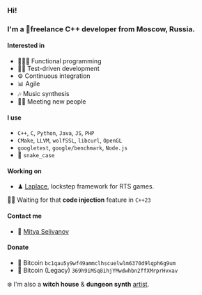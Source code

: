 ### Hi!

### I'm a 🏴freelance C++ developer from Moscow, Russia.

#### Interested in
- 👨🏼‍💻 Functional programming
- 🤹‍♀️ Test-driven development
- ⚙️ Continuous integration
- 📊 Agile
- 🎶 Music synthesis
- 👋🏻 Meeting new people

#### I use
- `C++`, `C`, `Python`, `Java`, `JS`, `PHP`
- `CMake`, `LLVM`, `wolfSSL`, `libcurl`, `OpenGL`
- `googletest`, `google/benchmark`, `Node.js`
- 🐍 `snake_case`

#### Working on
- ♟ [Laplace][laplace-link], lockstep framework for RTS games.

🙏🏻 Waiting for that **code injection** feature in `C++23`

#### Contact me
- 📜 [Mitya Selivanov][contact-link]

#### Donate
- 💎 Bitcoin `bc1qau5y9wf49ammclhscuelwlm6370d9lqph6g9um`
- 💸 Bitcoin (Legacy) `369h9iMSq8ihjYMwdwhbn2ffXMrprHvxav`

❄️ I'm also a **witch house** & **dungeon synth** [artist][artist-link].

[laplace-link]: https://github.com/automainint/laplace
[contact-link]: https://guattari.ru/contact
[artist-link]:  https://guattari.ru
